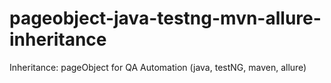 # pageobject-java-testng-mvn-allure-inheritance
Inheritance: pageObject for QA Automation (java, testNG, maven, allure)
